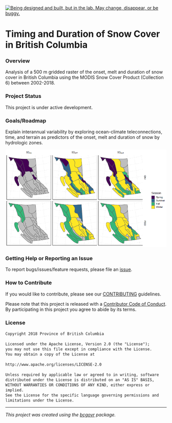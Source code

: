 <a id="devex-badge" rel="Exploration" href="https://github.com/BCDevExchange/assets/blob/master/README.md"><img alt="Being designed and built, but in the lab. May change, disappear, or be buggy." style="border-width:0" src="https://assets.bcdevexchange.org/images/badges/exploration.svg" title="Being designed and built, but in the lab. May change, disappear, or be buggy." /></a>

Timing and Duration of Snow Cover in British Columbia
=====================================================

### Overview

Analysis of a 500 m gridded raster of the onset, melt and duration of snow cover in British Columbia using the MODIS Snow Cover Product (Collection 6) between 2002-2018. 

### Project Status

This project is under active development.

### Goals/Roadmap

Explain interannual variability by exploring ocean-climate teleconnections, time, and terrain as predictors of the onset, melt and duration of snow by hydrologic zones.

![Figure: Map of the hydrologic zones of British Columbia and the season with the highest Spearman corelation for each combination of onset, melt and duration with the Oceanic Nino Index and the Pacific Decadal Oscillation](out/season_important.png)

### Getting Help or Reporting an Issue

To report bugs/issues/feature requests, please file an [issue](https://github.com/bcgov/ts-rs-modis-snow/issues/).

### How to Contribute

If you would like to contribute, please see our [CONTRIBUTING](CONTRIBUTING.md) guidelines.

Please note that this project is released with a [Contributor Code of Conduct](CODE_OF_CONDUCT.md). By participating in this project you agree to abide by its terms.

### License

    Copyright 2018 Province of British Columbia

    Licensed under the Apache License, Version 2.0 (the "License");
    you may not use this file except in compliance with the License.
    You may obtain a copy of the License at

    http://www.apache.org/licenses/LICENSE-2.0

    Unless required by applicable law or agreed to in writing, software distributed under the License is distributed on an "AS IS" BASIS,
    WITHOUT WARRANTIES OR CONDITIONS OF ANY KIND, either express or implied.
    See the License for the specific language governing permissions and limitations under the License.

------------------------------------------------------------------------

*This project was created using the [bcgovr](https://github.com/bcgov/bcgovr) package.*
